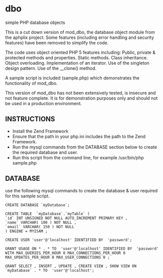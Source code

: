 dbo
===

simple PHP database objects

This is a cut down version of mod_dbo, the database object module from
the aphplix project. Some features (including error handling and 
security features) have been removed to simplify the code.

The code uses object oriented PHP 5 features including:
Public, private & protected methods and properties.
Static methods.
Class inheritance.
Object overloading.
Implementation of an iterator.
Use of the singleton design pattern.
Use of the __clone() method.

A sample script is included (sample.php) which demonstrates the 
functionality of mod_dbo.

This version of mod_dbo has not been extensively tested, is insecure 
and not feature complete. It is for demonstration purposes only and
should not be used in a production environment.


INSTRUCTIONS
--------------------------------------------------------------------

* Install the Zend Framework
* Ensure that the path in your php.ini includes the path to the Zend Framework.
* Run the mysql commands from the DATABASE section below to create the required database and user.
* Run this script from the command line, for example /usr/bin/php sample.php


DATABASE
--------------------------------------------------------------------

use the following mysql commands to create the database & user 
required for this sample script.

	CREATE DATABASE `myDatabase`;

	CREATE TABLE  `myDatabase`.`myTable` (
	`id` INT UNSIGNED NOT NULL AUTO_INCREMENT PRIMARY KEY ,
	`name` VARCHAR( 100 ) NOT NULL ,
	`email` VARCHAR( 150 ) NOT NULL
	) ENGINE = MYISAM ;

	CREATE USER 'user'@'localhost' IDENTIFIED BY  'password';

	GRANT USAGE ON * . * TO  'user'@'localhost' IDENTIFIED BY  'password' 
	WITH MAX_QUERIES_PER_HOUR 0 MAX_CONNECTIONS_PER_HOUR 0 
	MAX_UPDATES_PER_HOUR 0 MAX_USER_CONNECTIONS 0 ;

	GRANT SELECT , INSERT , UPDATE , CREATE VIEW , SHOW VIEW ON  
	`myDatabase` . * TO  'user'@'localhost';

